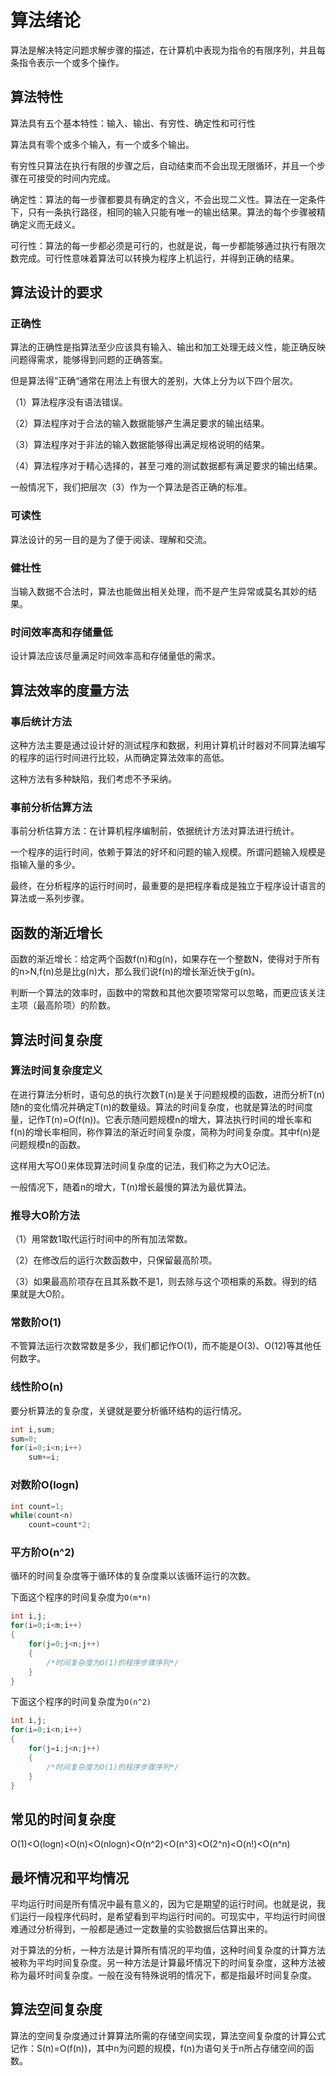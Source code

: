 # 算法绪论

<!-- toc -->

算法是解决特定问题求解步骤的描述，在计算机中表现为指令的有限序列，并且每条指令表示一个或多个操作。

## 算法特性

算法具有五个基本特性：输入、输出、有穷性、确定性和可行性

算法具有零个或多个输入，有一个或多个输出。

有穷性只算法在执行有限的步骤之后，自动结束而不会出现无限循环，并且一个步骤在可接受的时间内完成。

确定性：算法的每一步骤都要具有确定的含义，不会出现二义性。算法在一定条件下，只有一条执行路径，相同的输入只能有唯一的输出结果。算法的每个步骤被精确定义而无歧义。

可行性：算法的每一步都必须是可行的，也就是说，每一步都能够通过执行有限次数完成。可行性意味着算法可以转换为程序上机运行，并得到正确的结果。

## 算法设计的要求

### 正确性

算法的正确性是指算法至少应该具有输入、输出和加工处理无歧义性，能正确反映问题得需求，能够得到问题的正确答案。

但是算法得”正确“通常在用法上有很大的差别，大体上分为以下四个层次。

（1）算法程序没有语法错误。

（2）算法程序对于合法的输入数据能够产生满足要求的输出结果。 

（3）算法程序对于非法的输入数据能够得出满足规格说明的结果。

（4）算法程序对于精心选择的，甚至刁难的测试数据都有满足要求的输出结果。

一般情况下，我们把层次（3）作为一个算法是否正确的标准。
### 可读性

算法设计的另一目的是为了便于阅读、理解和交流。

### 健壮性

当输入数据不合法时，算法也能做出相关处理，而不是产生异常或莫名其妙的结果。
### 时间效率高和存储量低

设计算法应该尽量满足时间效率高和存储量低的需求。
## 算法效率的度量方法

### 事后统计方法

这种方法主要是通过设计好的测试程序和数据，利用计算机计时器对不同算法编写的程序的运行时间进行比较，从而确定算法效率的高低。

这种方法有多种缺陷，我们考虑不予采纳。

### 事前分析估算方法

事前分析估算方法：在计算机程序编制前，依据统计方法对算法进行统计。

一个程序的运行时间，依赖于算法的好坏和问题的输入规模。所谓问题输入规模是指输入量的多少。

最终，在分析程序的运行时间时，最重要的是把程序看成是独立于程序设计语言的算法或一系列步骤。

## 函数的渐近增长

函数的渐近增长：给定两个函数f(n)和g(n)，如果存在一个整数N，使得对于所有的n>N,f(n)总是比g(n)大，那么我们说f(n)的增长渐近快于g(n)。

判断一个算法的效率时，函数中的常数和其他次要项常常可以忽略，而更应该关注主项（最高阶项）的阶数。

## 算法时间复杂度

### 算法时间复杂度定义

在进行算法分析时，语句总的执行次数T(n)是关于问题规模的函数，进而分析T(n)随n的变化情况并确定T(n)的数量级。算法的时间复杂度，也就是算法的时间度量，记作T(n)=O(f(n))。它表示随问题规模n的增大，算法执行时间的增长率和f(n)的增长率相同，称作算法的渐近时间复杂度，简称为时间复杂度。其中f(n)是问题规模n的函数。

这样用大写O()来体现算法时间复杂度的记法，我们称之为大O记法。

一般情况下，随着n的增大，T(n)增长最慢的算法为最优算法。

### 推导大O阶方法

（1）用常数1取代运行时间中的所有加法常数。

（2）在修改后的运行次数函数中，只保留最高阶项。

（3）如果最高阶项存在且其系数不是1，则去除与这个项相乘的系数。得到的结果就是大O阶。

### 常数阶O(1)

不管算法运行次数常数是多少，我们都记作O(1)，而不能是O(3)、O(12)等其他任何数字。
### 线性阶O(n)

要分析算法的复杂度，关键就是要分析循环结构的运行情况。

```c
int i,sum;
sum=0;
for(i=0;i<n;i++)
	sum+=i;
```
### 对数阶O(logn)

```c
int count=1;
while(count<n)
	count=count*2;
```

### 平方阶O(n^2)

循环的时间复杂度等于循环体的复杂度乘以该循环运行的次数。

下面这个程序的时间复杂度为`O(m*n)`

```c
int i,j;
for(i=0;i<m;i++)
{
	for(j=0;j<n;j++)
	{
		/*时间复杂度为O(1)的程序步骤序列*/
	}
}
```

下面这个程序的时间复杂度为`O(n^2)`

```c
int i,j;
for(i=0;i<n;i++)
{
	for(j=i;j<n;j++)
	{
		/*时间复杂度为O(1)的程序步骤序列*/
	}
}
```

## 常见的时间复杂度

O(1)<O(logn)<O(n)<O(nlogn)<O(n^2)<O(n^3)<O(2^n)<O(n!)<O(n^n)

## 最坏情况和平均情况

平均运行时间是所有情况中最有意义的，因为它是期望的运行时间。也就是说，我们运行一段程序代码时，是希望看到平均运行时间的。可现实中，平均运行时间很难通过分析得到，一般都是通过一定数量的实验数据后估算出来的。

对于算法的分析，一种方法是计算所有情况的平均值，这种时间复杂度的计算方法被称为平均时间复杂度。另一种方法是计算最坏情况下的时间复杂度，这种方法被称为最坏时间复杂度。一般在没有特殊说明的情况下，都是指最坏时间复杂度。

## 算法空间复杂度

算法的空间复杂度通过计算算法所需的存储空间实现，算法空间复杂度的计算公式记作：S(n)=O(f(n))，其中n为问题的规模，f(n)为语句关于n所占存储空间的函数。






